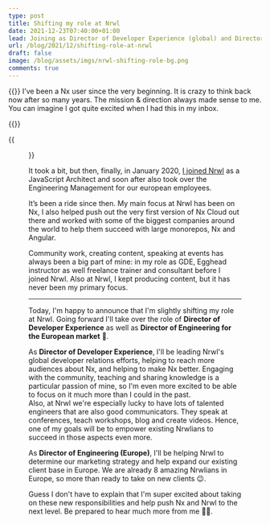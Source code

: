 ```yaml
---
type: post
title: Shifting my role at Nrwl
date: 2021-12-23T07:40:00+01:00
lead: Joining as Director of Developer Experience (global) and Director of Engineering (Europe)
url: /blog/2021/12/shifting-role-at-nrwl
draft: false
image: /blog/assets/imgs/nrwl-shifting-role-bg.png
comments: true
---
```


{{<intro>}}
I’ve been a Nx user since the very beginning. It is crazy to think back now after so many years. The mission & direction always made sense to me. You can imagine I got quite excited when I had this in my inbox.

{{</intro>}}

<!--more-->


{{<figure url="/blog/assets/imgs/want-to-join-nrwl-email.png" size="medium">}}

It took a bit, but then, finally, in January 2020, [I joined Nrwl](https://juristr.com/blog/2020/02/joining-nrwl/https://juristr.com/blog/2020/02/joining-nrwl/) as a JavaScript Architect and soon after also took over the Engineering Management for our european employees. 

It’s been a ride since then. My main focus at Nrwl has been on Nx, I also helped push out the very first version of Nx Cloud out there and worked with some of the biggest companies around the world to help them succeed with large monorepos, Nx and Angular.

Community work, creating content, speaking at events has always been a big part of mine: in my role as GDE, Egghead instructor as well freelance trainer and consultant before I joined Nrwl. Also at Nrwl, I kept producing content, but it has never been my primary focus.

---

Today, I'm happy to announce that I'm slightly shifting my role at Nrwl. Going forward I'll take over the role of **Director of Developer Experience** as well as **Director of Engineering for the European market** 🎉.


As **Director of Developer Experience**, I'll be leading Nrwl's global developer relations efforts, helping to reach more audiences about Nx, and helping to make Nx better. Engaging with the community, teaching and sharing knowledge is a particular passion of mine, so I'm even more excited to be able to focus on it much more than I could in the past.  
Also, at Nrwl we're especially lucky to have lots of talented engineers that are also good communicators. They speak at conferences, teach workshops, blog and create videos. Hence, one of my goals will be to empower existing Nrwlians to succeed in those aspects even more.

As **Director of Engineering (Europe)**, I'll be helping Nrwl to determine our marketing strategy and help expand our existing client base in Europe. We are already 8 amazing Nrwlians in Europe, so more than ready to take on new clients 😉. 

Guess I don't have to explain that I'm super excited about taking on these new responsibilities and help push Nx and Nrwl to the next level. Be prepared to hear much more from me 🚀😉.
